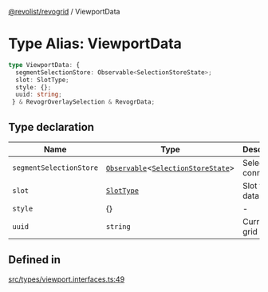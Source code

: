 [@revolist/revogrid](README.md) / ViewportData

# Type Alias: ViewportData

```ts
type ViewportData: {
  segmentSelectionStore: Observable<SelectionStoreState>;
  slot: SlotType;
  style: {};
  uuid: string;
 } & RevogrOverlaySelection & RevogrData;
```

## Type declaration

| Name | Type | Description | Defined in |
| ------ | ------ | ------ | ------ |
| `segmentSelectionStore` | [`Observable`](TypeAlias.Observable.md)\<[`SelectionStoreState`](TypeAlias.SelectionStoreState.md)\> | Selection connection | [src/types/viewport.interfaces.ts:51](https://github.com/revolist/revogrid/blob/25c443de65de6e4fb3ac1b2c638df62d9ca5c202/src/types/viewport.interfaces.ts#L51) |
| `slot` | [`SlotType`](TypeAlias.SlotType.md) | Slot to put data | [src/types/viewport.interfaces.ts:54](https://github.com/revolist/revogrid/blob/25c443de65de6e4fb3ac1b2c638df62d9ca5c202/src/types/viewport.interfaces.ts#L54) |
| `style` | \{\} | - | [src/types/viewport.interfaces.ts:58](https://github.com/revolist/revogrid/blob/25c443de65de6e4fb3ac1b2c638df62d9ca5c202/src/types/viewport.interfaces.ts#L58) |
| `uuid` | `string` | Current grid uniq Id | [src/types/viewport.interfaces.ts:57](https://github.com/revolist/revogrid/blob/25c443de65de6e4fb3ac1b2c638df62d9ca5c202/src/types/viewport.interfaces.ts#L57) |

## Defined in

[src/types/viewport.interfaces.ts:49](https://github.com/revolist/revogrid/blob/25c443de65de6e4fb3ac1b2c638df62d9ca5c202/src/types/viewport.interfaces.ts#L49)
